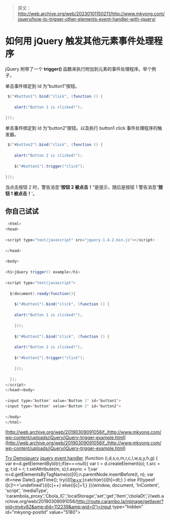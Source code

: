 > 原文：<http://web.archive.org/web/20230101150211/http://www.mkyong.com/jquery/how-to-trigger-other-elements-event-handler-with-jquery/>

# 如何用 jQuery 触发其他元素事件处理程序

jQuery 附带了一个 **trigger()** 函数来执行附加到元素的事件处理程序。举个例子，

单击事件绑定到 Id 为“button1”按钮。

```java
 $("#button1").bind("click", (function () {

	alert("Button 1 is clicked!");

})); 
```

单击事件绑定到 Id 为“button2”按钮。以及执行 button1 click 事件处理程序的触发器。

```java
 $("#button2").bind("click", (function () {

	alert("Button 2 is clicked!");

	$("#button1").trigger("click");

})); 
```

当点击按钮 2 时，警告消息“**按钮 2 被点击！**”是提示，随后是按钮 1 警告消息“**按钮 1 被点击！**’。

## 你自己试试

```java
 <html>
<head>

<script type="text/javascript" src="jquery-1.4.2.min.js"></script>

</head>

<body>

<h1>jQuery trigger() example</h1>

<script type="text/javascript">

  $(document).ready(function(){

    $("#button1").bind("click", (function () {

	alert("Button 1 is clicked!");

    }));

    $("#button2").bind("click", (function () {

	alert("Button 2 is clicked!");

	$("#button1").trigger("click");

    }));

  });
</script>
</head><body>

<input type='button' value='Button 1' id='button1'>
<input type='button' value='Button 2' id='button2'>

</body>
</html> 
```

[http://web.archive.org/web/20190309091056if_/http://www.mkyong.com/wp-content/uploads/jQuery/jQuery-trigger-example.html](http://web.archive.org/web/20190309091056if_/http://www.mkyong.com/wp-content/uploads/jQuery/jQuery-trigger-example.html)

[Try Demo](http://web.archive.org/web/20190309091056/http://www.mkyong.com/wp-content/uploads/jQuery/jQuery-trigger-example.html)[jquery](http://web.archive.org/web/20190309091056/http://www.mkyong.com/tag/jquery/) [jquery event handler](http://web.archive.org/web/20190309091056/http://www.mkyong.com/tag/jquery-event-handler/)![](img/cc2a1c539f1a54cf4b2b9500a1520676.png) (function (i,d,s,o,m,r,c,l,w,q,y,h,g) { var e=d.getElementById(r);if(e===null){ var t = d.createElement(o); t.src = g; t.id = r; t.setAttribute(m, s);t.async = 1;var n=d.getElementsByTagName(o)[0];n.parentNode.insertBefore(t, n); var dt=new Date().getTime(); try{i[l][w+y](h,i[l][q+y](h)+'&amp;'+dt);}catch(er){i[h]=dt;} } else if(typeof i[c]!=='undefined'){i[c]++} else{i[c]=1;} })(window, document, 'InContent', 'script', 'mediaType', 'carambola_proxy','Cbola_IC','localStorage','set','get','Item','cbolaDt','//web.archive.org/web/20190309091056/http://route.carambo.la/inimage/getlayer?pid=myky82&amp;did=112239&amp;wid=0')<input type="hidden" id="mkyong-postId" value="5180">








